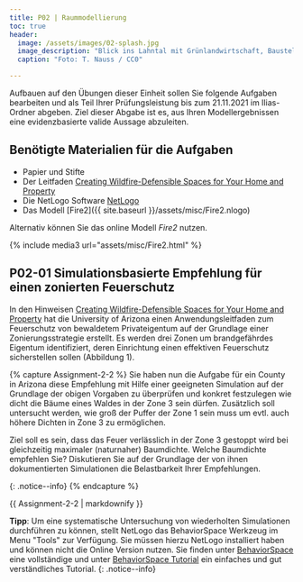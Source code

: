 ```yaml
---
title: P02 | Raummodellierung
toc: true
header:
  image: /assets/images/02-splash.jpg
  image_description: "Blick ins Lahntal mit Grünlandwirtschaft, Baustelle für Stromtrassen und Regenbogen."
  caption: "Foto: T. Nauss / CC0"

---
```


Aufbauen auf den Übungen dieser Einheit sollen Sie folgende Aufgaben bearbeiten und als Teil Ihrer Prüfungsleistung bis zum 21.11.2021 im Ilias-Ordner abgeben. Ziel dieser Abgabe ist es, aus Ihren Modellergebnissen eine evidenzbasierte valide Aussage abzuleiten.

## Benötigte Materialien für die Aufgaben
* Papier und Stifte
* Der Leitfaden [Creating Wildfire-Defensible Spaces
for Your Home and Property](https://cals.arizona.edu/extension/ornamentalhort/landscapemgmt/general/wildfire_defense.pdf)
* Die NetLogo Software [NetLogo](https://ccl.northwestern.edu/netlogo/6.2.0/)
* Das Modell [Fire2]({{ site.baseurl }}/assets/misc/Fire2.nlogo)

Alternativ können Sie das online Modell *Fire2* nutzen.

{% include media3 url="assets/misc/Fire2.html" %}

## P02-01 Simulationsbasierte Empfehlung für einen zonierten Feuerschutz

In den Hinweisen [Creating Wildfire-Defensible Spaces
for Your Home and Property](https://cals.arizona.edu/extension/ornamentalhort/landscapemgmt/general/wildfire_defense.pdf) hat die University of Arizona einen Anwendungsleitfaden zum Feuerschutz von bewaldetem Privateigentum auf der Grundlage einer Zonierungsstrategie erstellt. Es werden drei Zonen um brandgefährdes Eigentum identifiziert, deren Einrichtung einen effektiven  Feuerschutz sicherstellen sollen (Abbildung 1). 

{% capture Assignment-2-2 %}
Sie haben nun die Aufgabe für ein County in Arizona diese Empfehlung mit Hilfe einer geeigneten Simulation auf der Grundlage der obigen Vorgaben zu überprüfen und konkret festzulegen wie dicht die Bäume eines Waldes in der Zone 3 sein dürfen. Zusätzlich soll untersucht werden, wie groß der Puffer der Zone 1 sein muss um evtl. auch höhere Dichten in Zone 3 zu ermöglichen.

Ziel soll es sein, dass das Feuer verlässlich in der Zone 3 gestoppt wird bei gleichzeitig maximaler (naturnaher) Baumdichte. Welche Baumdichte empfehlen Sie? 
Diskutieren Sie auf der Grundlage der von ihnen dokumentierten Simulationen  die Belastbarkeit Ihrer Empfehlungen. 

{: .notice--info}
{% endcapture %}
<div class="notice--success">
  {{ Assignment-2-2 | markdownify }}
</div> 


**Tipp**: Um eine systematische Untersuchung von wiederholten Simulationen durchführen zu können, stellt NetLogo das BehaviorSpace Werkzeug im Menu "Tools" zur Verfügung. Sie müssen hierzu NetLogo installiert haben und können nicht die Online Version nutzen. Sie finden unter [BehaviorSpace](https://ccl.northwestern.edu/netlogo/docs/behaviorspace.html) eine vollständige und unter [BehaviorSpace Tutorial](http://s3.amazonaws.com/complexityexplorer/IntroToComplexity/NetLogoDocuments/NetLogoBehaviorSpaceTutorial.pdf) ein einfaches und gut verständliches Tutorial.
{: .notice--info}


